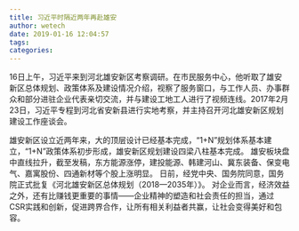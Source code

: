 ```yaml
---
title: 习近平时隔近两年再赴雄安
author: wetech
date: 2019-01-16 12:04:57
tags: 
categories: 
---
```

 
<!-- more -->
16日上午，习近平来到河北雄安新区考察调研。在市民服务中心，他听取了雄安新区总体规划、政策体系及建设情况介绍，视察了服务窗口，与工作人员、办事群众和部分进驻企业代表亲切交流，并与建设工地工人进行了视频连线。2017年2月23日，习近平专程到河北省安新县进行实地考察，并主持召开河北雄安新区规划建设工作座谈会。
 
 
雄安新区设立近两年来，大的顶层设计已经基本完成，“1+N”规划体系基本建立，“1+N”政策体系初步形成，雄安新区规划建设四梁八柱基本完成。
雄安板块盘中直线拉升，截至发稿，东方能源涨停，建投能源、韩建河山、冀东装备、保变电气、嘉寓股份、四通新材等个股上涨明显。
日前，经党中央、国务院同意，国务院正式批复《河北雄安新区总体规划（2018—2035年）》。
对企业而言，经济效益之外，还有比赚钱更重要的事情——企业精神的塑造和社会责任的担当，通过CSR实践和创新，促进跨界合作，让所有相关利益者共赢，让社会变得美好和包容。

